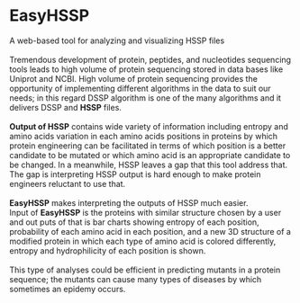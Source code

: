 # EasyHSSP
A web-based tool for analyzing and visualizing HSSP files
</br></br>
Tremendous development of protein, peptides, and nucleotides sequencing tools leads to high
volume of protein sequencing stored in data bases like Uniprot and NCBI. High volume of protein
sequencing provides the opportunity of implementing different algorithms in the data to suit our
needs; in this regard DSSP algorithm is one of the many algorithms and it delivers DSSP and <b>HSSP</b>
files.
</br></br>
<b>Output of HSSP</b> contains wide variety of information including entropy and amino acids variation
in each amino acids positions in proteins by which protein engineering can be facilitated in terms
of which position is a better candidate to be mutated or which amino acid is an appropriate
candidate to be changed. In a meanwhile, HSSP leaves a gap that this tool address that. The gap
is interpreting HSSP output is hard enough to make protein engineers reluctant to use that.
</br></br>
<b>EasyHSSP</b> makes interpreting the outputs of HSSP much easier. 
</br>
Input of <b>EasyHSSP</b> is the proteins with similar structure chosen
by a user and out puts of that is bar charts showing entropy of each position, probability of each
amino acid in each position, and a new 3D structure of a modified protein in which each type of
amino acid is colored differently, entropy and hydrophilicity of each position is shown.
</br></br>
This type of analyses could be efficient in predicting mutants in a protein sequence; the mutants
can cause many types of diseases by which sometimes an epidemy occurs.
